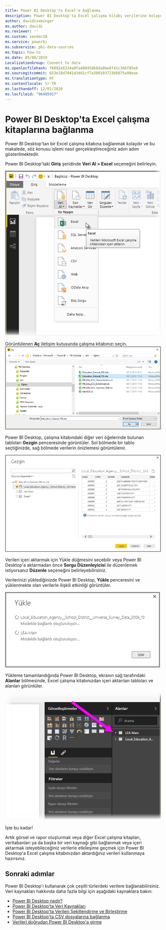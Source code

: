 ```yaml
---
title: Power BI Desktop'ta Excel'e bağlanma
description: Power BI Desktop'ta Excel çalışma kitabı verilerine kolayca bağlanma ve bunları kullanma
author: davidiseminger
ms.author: davidi
ms.reviewer: ''
ms.custom: seodec18
ms.service: powerbi
ms.subservice: pbi-data-sources
ms.topic: how-to
ms.date: 05/08/2019
LocalizationGroup: Connect to data
ms.openlocfilehash: f6092e6324a0fa400458b8da0be8f41c366f85e0
ms.sourcegitcommit: 653e18d7041d3dd1cf7a38010372366975a98eae
ms.translationtype: HT
ms.contentlocale: tr-TR
ms.lasthandoff: 12/01/2020
ms.locfileid: "96405917"
---
```

# <a name="connect-to-excel-workbooks-in-power-bi-desktop"></a>Power BI Desktop'ta Excel çalışma kitaplarına bağlanma
Power BI Desktop'tan bir Excel çalışma kitabına bağlanmak kolaydır ve bu makalede, söz konusu işlemi nasıl gerçekleştireceğiniz adım adım gösterilmektedir.

Power BI Desktop'taki **Giriş** şeridinde **Veri Al > Excel** seçeneğini belirleyin.

![Excel seçeneğinin ekran görüntüsü.](media/desktop-connect-excel/connect_to_excel_1.png)

Görüntülenen **Aç** iletişim kutusunda çalışma kitabınızı seçin.
![Aç iletişim kutusunun ekran görüntüsü.](media/desktop-connect-excel/connect_to_excel_2.png)

Power BI Desktop, çalışma kitabındaki diğer veri öğelerinde bulunan tabloları **Gezgin** penceresinde görüntüler. Sol bölmede bir tablo seçtiğinizde, sağ bölmede verilerin önizlemesi görüntülenir.

![Gezgin penceresinin ekran görüntüsü.](media/desktop-connect-excel/connect_to_excel_3.png)

Verileri içeri aktarmak için Yükle düğmesini seçebilir veya Power BI Desktop'a aktarmadan önce **Sorgu Düzenleyicisi** ile düzenlemek istiyorsanız **Düzenle** seçeneğini belirleyebilirsiniz.

Verilerinizi yüklediğinizde Power BI Desktop, **Yükle** penceresini ve yüklenmekte olan verilerle ilişkili etkinliği görüntüler.  

![Yükle penceresinin ekran görüntüsü.](media/desktop-connect-excel/connect_to_excel_4.png)

Yükleme tamamlandığında Power BI Desktop, ekranın sağ tarafındaki **Alanlar** bölmesinde, Excel çalışma kitabınızdan içeri aktarılan tabloları ve alanları görüntüler.

![Alanlar bölmesinin ekran görüntüsü.](media/desktop-connect-excel/connect_to_excel_5.png)

İşte bu kadar!

Artık görsel ve rapor oluşturmak veya diğer Excel çalışma kitapları, veritabanları ya da başka bir veri kaynağı gibi bağlanmak veya içeri aktarmak isteyebileceğiniz verilerle etkileşime geçmek için Power BI Desktop'a Excel çalışma kitabınızdan aktardığınız verileri kullanmaya hazırsınız.

## <a name="next-steps"></a>Sonraki adımlar
Power BI Desktop'ı kullanarak çok çeşitli türlerdeki verilere bağlanabilirsiniz. Veri kaynakları hakkında daha fazla bilgi için aşağıdaki kaynaklara bakın:

* [Power BI Desktop nedir?](../fundamentals/desktop-what-is-desktop.md)
* [Power BI Desktop'ta Veri Kaynakları](desktop-data-sources.md)
* [Power BI Desktop'ta Verileri Şekillendirme ve Birleştirme](desktop-shape-and-combine-data.md)
* [Power BI Desktop'ta CSV dosyalarına bağlanma](desktop-connect-csv.md)   
* [Verileri doğrudan Power BI Desktop'a girme](desktop-enter-data-directly-into-desktop.md)   
